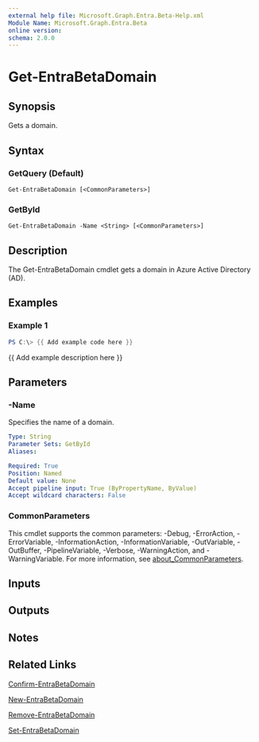 ```yaml
---
external help file: Microsoft.Graph.Entra.Beta-Help.xml
Module Name: Microsoft.Graph.Entra.Beta
online version:
schema: 2.0.0
---
```


# Get-EntraBetaDomain

## Synopsis
Gets a domain.

## Syntax

### GetQuery (Default)
```
Get-EntraBetaDomain [<CommonParameters>]
```

### GetById
```
Get-EntraBetaDomain -Name <String> [<CommonParameters>]
```

## Description
The Get-EntraBetaDomain cmdlet gets a domain in Azure Active Directory (AD).

## Examples

### Example 1
```powershell
PS C:\> {{ Add example code here }}
```

{{ Add example description here }}

## Parameters

### -Name
Specifies the name of a domain.

```yaml
Type: String
Parameter Sets: GetById
Aliases:

Required: True
Position: Named
Default value: None
Accept pipeline input: True (ByPropertyName, ByValue)
Accept wildcard characters: False
```

### CommonParameters
This cmdlet supports the common parameters: -Debug, -ErrorAction, -ErrorVariable, -InformationAction, -InformationVariable, -OutVariable, -OutBuffer, -PipelineVariable, -Verbose, -WarningAction, and -WarningVariable. For more information, see [about_CommonParameters](https://go.microsoft.com/fwlink/?LinkID=113216).

## Inputs

## Outputs

## Notes

## Related Links

[Confirm-EntraBetaDomain]()

[New-EntraBetaDomain]()

[Remove-EntraBetaDomain]()

[Set-EntraBetaDomain]()

